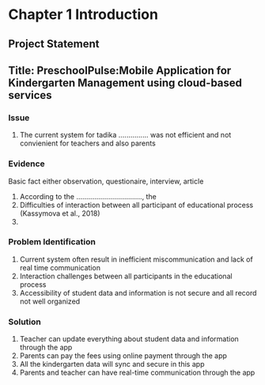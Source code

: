 # Chapter 1 Introduction
## Project Statement
## Title: PreschoolPulse:Mobile Application for Kindergarten Management using cloud-based services
### Issue
1. The current system for tadika ............... was not efficient and not convienient for teachers and also parents

### Evidence
Basic fact either observation, questionaire, interview, article

1. According to the ................................., the
2. Difficulties of interaction between all participant of educational process (Kassymova et al., 2018)
3. 

### Problem Identification
1. Current system often result in inefficient miscommunication and lack of real time communication
2. Interaction challenges between all participants in the educational process
3. Accessibility of student data and information is not secure and all record not well organized

### Solution
1. Teacher can update everything about student data and information through the app
2. Parents can pay the fees using online payment through the app
3. All the kindergarten data will sync and secure in this app
4. Parents and teacher can have real-time communication through the app
